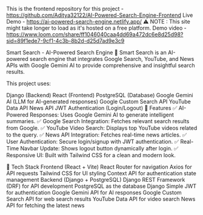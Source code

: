 This is the frontend repository for this project - https://github.com/Aditya32122/AI-Powered-Search-Engine-Frontend
Live Demo - https://ai-powered-search-engine.netlify.app/
⚠️ NOTE : This site might take longer to load as it's hosted on a free platform.
Demo video - https://www.loom.com/share/ff1046040caa4dd69a472dc6e8d25d98?sid=89f1ede7-9cf1-4c3b-8b2d-d25d7ad9e3c9

Smart Search - AI-Powered Search Engine
🚀 Smart Search is an AI-powered search engine that integrates Google Search, YouTube, and News APIs with Google Gemini AI to provide comprehensive and insightful search results.

This project uses:

Django (Backend)
React (Frontend)
PostgreSQL (Database)
Google Gemini AI (LLM for AI-generated responses)
Google Custom Search API
YouTube Data API
News API
JWT Authentication (Login/Logout)
📌 Features
✅ AI-Powered Responses: Uses Google Gemini AI to generate intelligent summaries.
✅ Google Search Integration: Fetches relevant search results from Google.
✅ YouTube Video Search: Displays top YouTube videos related to the query.
✅ News API Integration: Fetches real-time news articles.
✅ User Authentication: Secure login/signup with JWT authentication.
✅ Real-Time Navbar Update: Shows logout button dynamically after login.
✅ Responsive UI: Built with Tailwind CSS for a clean and modern look.

🔧 Tech Stack
Frontend (React + Vite)
React Router for navigation
Axios for API requests
Tailwind CSS for UI styling
Context API for authentication state management
Backend (Django + PostgreSQL)
Django REST Framework (DRF) for API development
PostgreSQL as the database
Django Simple JWT for authentication
Google Gemini API for AI responses
Google Custom Search API for web search results
YouTube Data API for video search
News API for fetching the latest news
